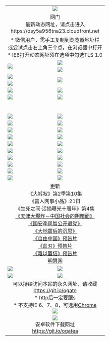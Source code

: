 ﻿<table>
  <tr></tr>
  <tr><td colspan=2 align=center><img src="https://cloud.githubusercontent.com/assets/11880933/13434984/f430fae2-e012-11e5-814f-c2df1e82b247.jpg" /></td></tr>
  <tr><td colspan=2 align=center>网门<br>最新动态网址，请点击进入
<br>https://dsy5a956tna23.cloudfront.net
    </td>
  </tr>
  <tr>
    <td colspan=2 align=center>* 微信用户，需手工复制到浏览器地址栏<br>或尝试点击右上角三个点，在浏览器中打开
    <br>* IE6打开动态网址须在选项中勾选TLS 1.0</td>
  </tr>
  <tr>
    <td rowspan=2><a href="https://dsy5a956tna23.cloudfront.net/ogUP.aspx?name=11DKC.mp4&list=11DKC" target="_blank"><img src="https://dsy5a956tna23.cloudfront.net/Up/11DKC1.jpg" /></a></td> 
    <td><div><a href="https://dsy5a956tna23.cloudfront.net/ogUP.aspx?name=LRWS.mp4&list=LRWS" target="_blank"><img src="https://dsy5a956tna23.cloudfront.net/Up/LRWS.jpg" /></a></td>
   </tr>
  <tr>
    <td><a href="https://dsy5a956tna23.cloudfront.net/ogNiceVedio.aspx" target="_blank"><img src="https://dsy5a956tna23.cloudfront.net/Up/11TGKDY.jpg" /></a></td>
  </tr>
  <tr>
    <td><a href="https://dsy5a956tna23.cloudfront.net/ogUP.aspx?name=JQR.mp4&count=2" target="_blank"><img src="https://dsy5a956tna23.cloudfront.net/Up/JQR.jpg" /></a></td>   
    <td rowspan=2><a href="https://dsy5a956tna23.cloudfront.net/ogUP.aspx?name=JP.mp4&count=9" target="_blank"><img src="https://dsy5a956tna23.cloudfront.net/Up/JP.jpg" /></td>
  </tr>
  <tr>
    <td><a href="https://dsy5a956tna23.cloudfront.net/ogUP.aspx?name=WH.mp4" target="_blank"><img src="https://dsy5a956tna23.cloudfront.net/Up/WH.jpg" /></a></td>
  </tr>
  <tr>
    <td><a href="https://dsy5a956tna23.cloudfront.net/ogUP.aspx?name=SSZJ.mp4&list=SSZJ" target="_blank"><img src="https://dsy5a956tna23.cloudfront.net/Up/SSZJ.jpg" /></a></td>
    <td><a href="https://dsy5a956tna23.cloudfront.net/ogUP.aspx?name=1XQK.mp4&count=13" target="_blank"><img src="https://dsy5a956tna23.cloudfront.net/Up/1XQK.jpg" /></a</td>
  </tr>
  <tr>
    <td><a href="https://dsy5a956tna23.cloudfront.net/ogUP.aspx?name=ZY.mp4&count=2015|16" target="_blank"><img src="https://dsy5a956tna23.cloudfront.net/Up/ZY.jpg" /></a</td>
    <td><a href="https://dsy5a956tna23.cloudfront.net/ogUP.aspx?name=XTFY.mp4&count=B|2,A|24" target="_blank"><img src="https://dsy5a956tna23.cloudfront.net/Up/XTFY.jpg" /></a></td>
  </tr>
  <tr height="40">
  </tr>
  <tr>
    <td><a href="https://dsy5a956tna23.cloudfront.net/ogUP.aspx?name=4SQQ.mp4&list=4SQQ" target="_blank"><img src="https://dsy5a956tna23.cloudfront.net/Up/4SQQ0.jpg"/></a></td>
    <td><a href="https://dsy5a956tna23.cloudfront.net/ogUP.aspx?name=4SHQ.mp4&list=4SHQ" target="_blank"><img src="https://dsy5a956tna23.cloudfront.net/Up/4SHQ0.jpg"/></a></td>
  </tr>
  <tr>
    <td><a href="https://dsy5a956tna23.cloudfront.net/ogUP.aspx?name=4SZG.mp4&list=4SZG" target="_blank"><img src="https://dsy5a956tna23.cloudfront.net/Up/4SZG0.jpg"/></a></td>
    <td><a href="https://dsy5a956tna23.cloudfront.net/ogUP.aspx?name=4SDJ.mp4&list=4SDJ" target="_blank"><img src="https://dsy5a956tna23.cloudfront.net/Up/4SDJ0.jpg"/></a></td>
  </tr>
  <tr>
    <td><a href="https://dsy5a956tna23.cloudfront.net/ogUP.aspx?name=4SGX.mp4&list=4SGX" target="_blank"><img src="https://dsy5a956tna23.cloudfront.net/Up/4SGX0.jpg"/></a></td>
    <td><a href="https://dsy5a956tna23.cloudfront.net/ogUP.aspx?name=4SHD.mp4&list=4SHD" target="_blank"><img src="https://dsy5a956tna23.cloudfront.net/Up/4SHD0.jpg"/></a></td>
  </tr>
  <tr>
    <td><a href="https://dsy5a956tna23.cloudfront.net/ogUP.aspx?name=4CTX.mp4&list=4CTX" target="_blank"><img src="https://dsy5a956tna23.cloudfront.net/Up/4CTX0.jpg"/></a></td>
    <td><a href="https://dsy5a956tna23.cloudfront.net/ogUP.aspx?name=4CWZ.mp4&list=4CWZ" target="_blank"><img src="https://dsy5a956tna23.cloudfront.net/Up/4CWZ0.jpg"/></a></td>
  </tr>
  <tr>
    <td><a href="https://dsy5a956tna23.cloudfront.net/onUP.aspx?name=https://d25hxnyejux8es.cloudfront.net/" target="_blank"><img src="https://dsy5a956tna23.cloudfront.net/Up/0DTW.jpg"/></a></td>
    <td><a href="https://dsy5a956tna23.cloudfront.net/onUP.aspx?name=https://d240ns8up8earz.cloudfront.net/acenter/" target="_blank"><img src="https://dsy5a956tna23.cloudfront.net/Up/0TDW.jpg" /></a></td>
  </tr>
  <tr>
    <td><a href="https://dsy5a956tna23.cloudfront.net/onUP.aspx?name=https://d4508d6vomz2p.cloudfront.net/gb/nsc413.htm" target="_blank"><img src="https://dsy5a956tna23.cloudfront.net/Up/0DJY.jpg" /></a></td>
    <td><a href="https://dsy5a956tna23.cloudfront.net/onUP.aspx?name=https://d3bxwq7vzudb5l.cloudfront.net/xtr/gb/prog204.html" target="_blank"><img src="https://dsy5a956tna23.cloudfront.net/Up/0XTR.jpg" /></a></td>
  </tr>
  <tr>
    <td><a href="https://dsy5a956tna23.cloudfront.net/onUP.aspx?name=https://d3aj00iefsmfgc.cloudfront.net/" target="_blank"><img src="https://dsy5a956tna23.cloudfront.net/Up/0MHW.jpg" /></a></td>
    <td><a href="https://dsy5a956tna23.cloudfront.net/onUP.aspx?name=https://d1sbg9daat0zu5.cloudfront.net/" target="_blank"><img src="https://dsy5a956tna23.cloudfront.net/Up/0ZJW.jpg" /></a></td>
  </tr>
  <tr>
    <td><a href="https://dsy5a956tna23.cloudfront.net/ogUP.aspx?name=0FG.zip" target="_blank"><img src="https://dsy5a956tna23.cloudfront.net/Up/0FG.jpg" /></a></td>
    <td><a href="https://dsy5a956tna23.cloudfront.net/ogUP.aspx?name=0FGA.apk" target="_blank"><img src="https://dsy5a956tna23.cloudfront.net/Up/0FGA.jpg" /></a></td>
  </tr>
  <tr>
    <td><a href="https://dsy5a956tna23.cloudfront.net/ogUP.aspx?name=0U.zip" target="_blank"><img src="https://dsy5a956tna23.cloudfront.net/Up/0U.jpg" /></a></td>
    <td><a href="https://dsy5a956tna23.cloudfront.net/ogUP.aspx?name=0UA.apk" target="_blank"><img src="https://dsy5a956tna23.cloudfront.net/Up/0UA.jpg" /></a></td>
  </tr>
  <tr>
    <td><a href="https://dsy5a956tna23.cloudfront.net/ogUP.aspx?name=0iPPOTV.zip" target="_blank"><img src="https://dsy5a956tna23.cloudfront.net/Up/0iPPOTV.jpg" /></a></td>
    <td><a href="https://dsy5a956tna23.cloudfront.net/ogUP.aspx?name=0iNTD.apk" target="_blank"><img src="https://dsy5a956tna23.cloudfront.net/Up/0iNTD.jpg" /></a></td>
  </tr>
  <tr>
    <td colspan=2 align=center>更新<br>
      《大裤衩》第2季第10集<br>
      《雷人网事小品》21日<br>
      《生死之间·活摘曝光十周年》第4集</a><br>
      <a href="https://dsy5a956tna23.cloudfront.net/ogUP.aspx?name=4TJDBZ.mp4" target="_blank">《天津大爆炸－中国社会的阴暗面》</a><br>
      <a href="https://dsy5a956tna23.cloudfront.net/ogUP.aspx?name=4LFZ.mp4" target="_blank">《国安李凤智公开退党》</a><br>
      <a href="https://dsy5a956tna23.cloudfront.net/ogUP.aspx?name=4DDZHDCS.mp4" target="_blank">《大地震后的沉思》</a><br>
      <a href="https://dsy5a956tna23.cloudfront.net/ogUP.aspx?name=11ZYZG0.mp4" target="_blank">《自由中国》预告片</a><br>
      <a href="https://dsy5a956tna23.cloudfront.net/ogUP.aspx?name=11XR.mp4" target="_blank">《血刃》预告片</a><br>
      <a href="https://dsy5a956tna23.cloudfront.net/ogUP.aspx?name=11NYZX.mp4&count=2" target="_blank">《难以置信》预告片</a><br>
      <a href="https://dsy5a956tna23.cloudfront.net/onUP.aspx?name=https://www.minghui.org/" target="_blank">明慧网</a></td>
    </td>
  </tr>
  <tr>
    <td><a href="https://dsy5a956tna23.cloudfront.net/ogNice.aspx" target="_blank"><img src="https://cloud.githubusercontent.com/assets/11880933/13720378/f84bb392-e841-11e5-8739-815049dd6ff8.jpg" /></a></td>
    <td><a href="https://dsy5a956tna23.cloudfront.net/onCO.aspx?ob=600事物&op=增删改&args=WH1~%23类型6新闻%7c%23类型6评论&mode=" target="_blank"><img src="https://cloud.githubusercontent.com/assets/11880933/13720380/04d76a16-e842-11e5-8833-e627daa88802.jpg" /></a></td> 
  </tr>
  <tr>
    <td><a href="https://dsy5a956tna23.cloudfront.net/ogDY.aspx" target="_blank"><img src="https://cloud.githubusercontent.com/assets/11880933/13720384/11817090-e842-11e5-9571-7dc2f1af9f42.jpg" /></a></td>
    <td><a href="https://dsy5a956tna23.cloudfront.net/ogST.aspx" target="_blank"><img src="https://cloud.githubusercontent.com/assets/11880933/13720385/1467ea3c-e842-11e5-86df-c96c9a556aaf.jpg" /></a></td> 
  </tr>
  <!--tr>
    <td colspan=2 align=center>
      <微信可扫描以下临时二维码<br/>https://bit.ly/1mBQHW8<br/><a href="https://dsy5a956tna23.cloudfront.net/Up/0WMGDL3.png" target="_blank"><img src="https://dsy5a956tna23.cloudfront.net/Up/0WMGD3.png"/></a>
  </tr-->
  <tr>
    <td colspan=2 align=center>可以持续访问本站的永久网址，请收藏<br/><a href="https://git.io/ogate" target="_blank">https://git.io/ogate</a><br/>* http后一定要跟s<br/>* 不支持IE 6、7、8，可选用<a href="http://www.odisk.org/Upload/0ChromePortable.zip">Chrome</a><br/><a href="https://dsy5a956tna23.cloudfront.net/Up/0WMGDL2.png" target="_blank"><img src="https://dsy5a956tna23.cloudfront.net/Up/0WMGD2.png"/></a></td>
  </tr>
  <tr>
    <td colspan=2 align=center><a href="https://dsy5a956tna23.cloudfront.net/ogUP.aspx?name=0oGate.apk" target="_blank"><img src="https://cloud.githubusercontent.com/assets/11880933/13720399/75e143ee-e842-11e5-9f0a-1421f423c80f.jpg" /></a><br>安卓软件下载网址<br><a href="https://git.io/ogatea">https://git.io/ogatea</a></td>
  </tr>
  <!--tr>
    <td colspan=2 align=center>可能失效的动态网址
    </td>
  </tr-->
</table>

